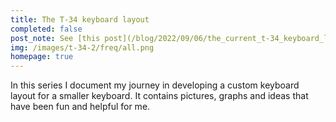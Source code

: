 ```yaml
---
title: The T-34 keyboard layout
completed: false
post_note: See [this post](/blog/2022/09/06/the_current_t-34_keyboard_layout/) for a full reference of how the layout looks now.
img: /images/t-34-2/freq/all.png
homepage: true
---
```


In this series I document my journey in developing a custom keyboard layout for a smaller keyboard. It contains pictures, graphs and ideas that have been fun and helpful for me.

